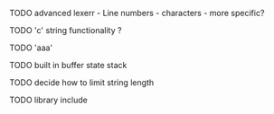 TODO advanced lexerr
    - Line numbers
    - characters
    - more specific?

TODO 'c' string functionality ?

TODO 'aaa'

TODO built in buffer state stack

TODO decide how to limit string length

TODO library include
